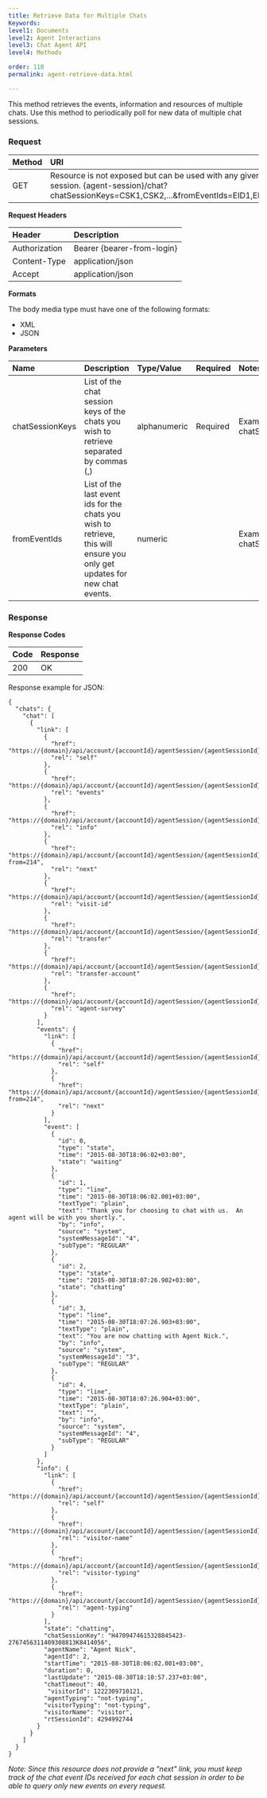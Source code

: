 ```yaml
---
title: Retrieve Data for Multiple Chats
Keywords:
level1: Documents
level2: Agent Interactions
level3: Chat Agent API
level4: Methods

order: 110
permalink: agent-retrieve-data.html

---
```


This method retrieves the events, information and resources of multiple chats. Use this method to periodically poll for new data of multiple chat sessions.

### Request

| Method | URI |
| :--- | :--- |
| GET | Resource is not exposed but can be used with any given valid agent session. {agent-session}/chat?chatSessionKeys=CSK1,CSK2,...&fromEventIds=EID1,EID2,...&v=1&NC=true |

**Request Headers**

| Header | Description |
| :--- | :--- |
| Authorization| Bearer {bearer-from-login} |
| Content-Type | application/json |
| Accept | application/json |

**Formats**

The body media type must have one of the following formats:

- XML
- JSON

**Parameters**

| Name | Description | Type/Value | Required | Notes |
| :--- | :--- | :--- | :--- | :--- |
| chatSessionKeys | List of the chat session keys of the chats you wish to retrieve separated by commas (,) | alphanumeric | Required | Example: {agent-session}/chat?chatSessionKeys=CSK1,CSK2,...&v=1 |
| fromEventIds | List of the last event ids for the chats you wish to retrieve, this will ensure you only get updates for new chat events.  | numeric | | Example: {agent-session}/chat?chatSessionKeys=CSK1,CSK2,...&fromEventIds=EID1,EID2,...&v=1 |

### Response

**Response Codes**

| Code | Response |
| :--- | :--- | 
| 200 | OK |

Response example for JSON:

    {
      "chats": {
        "chat": [
          {
            "link": [
              {
                "href": "https://{domain}/api/account/{accountId}/agentSession/{agentSessionId}/chat/{chatId}",
                "rel": "self"
              },
              {
                "href": "https://{domain}/api/account/{accountId}/agentSession/{agentSessionId}/chat/{chatId}/events",
                "rel": "events"
              },
              {
                "href": "https://{domain}/api/account/{accountId}/agentSession/{agentSessionId}/chat/{chatId}/info",
                "rel": "info"
              },
              {
                "href": "https://{domain}/api/account/{accountId}/agentSession/{agentSessionId}/chat/{chatId}?from=214",
                "rel": "next"
              },
              {
                "href": "https://{domain}/api/account/{accountId}/agentSession/{agentSessionId}/visits/visit/{visitId}",
                "rel": "visit-id"
              },
              {
                "href": "https://{domain}/api/account/{accountId}/agentSession/{agentSessionId}/chat/{chatId}/transfer",
                "rel": "transfer"
              },
              {
                "href": "https://{domain}/api/account/{accountId}/agentSession/{agentSessionId}/chat/{chatId}/transferAccount",
                "rel": "transfer-account"
              },
              {
                "href": "https://{domain}/api/account/{accountId}/agentSession/{agentSessionId}/chat/{chatId}/survey",
                "rel": "agent-survey"
              }
            ],
            "events": {
              "link": [
                {
                  "href": "https://{domain}/api/account/{accountId}/agentSession/{agentSessionId}/chat/{chatId}/events",
                  "rel": "self"
                },
                {
                  "href": "https://{domain}/api/account/{accountId}/agentSession/{agentSessionId}/chat/{chatId}/events?from=214",
                  "rel": "next"
                }
              ],
              "event": [
                {
                  "id": 0,
                  "type": "state",
                  "time": "2015-08-30T18:06:02+03:00",
                  "state": "waiting"
                },
                {
                  "id": 1,
                  "type": "line",
                  "time": "2015-08-30T18:06:02.001+03:00",
                  "textType": "plain",
                  "text": "Thank you for choosing to chat with us.  An agent will be with you shortly.",
                  "by": "info",
                  "source": "system",
                  "systemMessageId": "4",
                  "subType": "REGULAR"
                },
                {
                  "id": 2,
                  "type": "state",
                  "time": "2015-08-30T18:07:26.902+03:00",
                  "state": "chatting"
                },
                {
                  "id": 3,
                  "type": "line",
                  "time": "2015-08-30T18:07:26.903+03:00",
                  "textType": "plain",
                  "text": "You are now chatting with Agent Nick.",
                  "by": "info",
                  "source": "system",
                  "systemMessageId": "3",
                  "subType": "REGULAR"
                },
                {
                  "id": 4,
                  "type": "line",
                  "time": "2015-08-30T18:07:26.904+03:00",
                  "textType": "plain",
                  "text": "",
                  "by": "info",
                  "source": "system",
                  "systemMessageId": "4",
                  "subType": "REGULAR"
                }
              ]
            },
            "info": {
              "link": [
                {
                  "href": "https://{domain}/api/account/{accountId}/agentSession/{agentSessionId}/chat/{chatId}/info",
                  "rel": "self"
                },
                {
                  "href": "https://{domain}/api/account/{accountId}/agentSession/{agentSessionId}/chat/{chatId}/info/visitorName",
                  "rel": "visitor-name"
                },
                {
                  "href": "https://{domain}/api/account/{accountId}/agentSession/{agentSessionId}/chat/{chatId}/info/visitorTyping",
                  "rel": "visitor-typing"
                },
                {
                  "href": "https://{domain}/api/account/{accountId}/agentSession/{agentSessionId}/chat/{chatId}/info/agentTyping",
                  "rel": "agent-typing"
                }
              ],
              "state": "chatting",
              "chatSessionKey": "H4709474615328845423-2767456311409308813K8414056",
              "agentName": "Agent Nick",
              "agentId": 2,
              "startTime": "2015-08-30T18:06:02.001+03:00",
              "duration": 0,
              "lastUpdate": "2015-08-30T18:10:57.237+03:00",
              "chatTimeout": 40,
               "visitorId": 1222309710121,
              "agentTyping": "not-typing",
              "visitorTyping": "not-typing",
              "visitorName": "visitor",
              "rtSessionId": 4294992744
            }
          }
        ]
      }
    }

*Note: Since this resource does not provide a "next" link, you must keep track of the chat event IDs received for each chat session in order to be able to query only new events on every request.*
